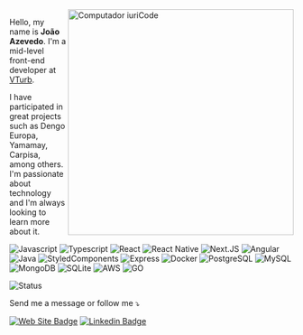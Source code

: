 <img src="https://raw.githubusercontent.com/MicaelliMedeiros/micaellimedeiros/master/image/computer-illustration.png" min-width="400px" max-width="400px" width="400px" align="right" alt="Computador iuriCode">

Hello, my name is **João Azevedo**. I'm a mid-level front-end developer at [VTurb](https://vturb.com.br/).

I have participated in great projects such as Dengo Europa, Yamamay, Carpisa, among others. I'm passionate about technology and I'm always looking to learn more about it. 

![Javascript](https://img.shields.io/badge/JavaScript-F7DF1E?style=for-the-badge&logo=javascript&logoColor=black)
![Typescript](https://img.shields.io/badge/TypeScript-007ACC?style=for-the-badge&logo=typescript&logoColor=white)
![React](https://img.shields.io/badge/React-20232A?style=for-the-badge&logo=react&logoColor=61DAFB)
![React Native](https://img.shields.io/badge/React_Native-20232A?style=for-the-badge&logo=react&logoColor=61DAFB)
![Next.JS](https://img.shields.io/badge/Next.JS-00000F?style=for-the-badge&logo=next-js&logoColor=white)
![Angular](https://img.shields.io/badge/Angular-DD0031?style=for-the-badge&logo=angular&logoColor=white)
![Java](https://img.shields.io/badge/Java-ED8B00?style=for-the-badge&logo=java&logoColor=white)
![StyledComponents](https://img.shields.io/badge/styled--components-DB7093?style=for-the-badge&logo=styled-components&logoColor=white)
![Express](https://img.shields.io/badge/Express.js-404D59?style=for-the-badge)
![Docker](https://img.shields.io/badge/Docker-2496ED?style=for-the-badge&logo=docker&logoColor=white)
![PostgreSQL](https://img.shields.io/badge/PostgreSQL-316192?style=for-the-badge&logo=postgresql&logoColor=white)
![MySQL](https://img.shields.io/badge/MySQL-00000F?style=for-the-badge&logo=mysql&logoColor=white)
![MongoDB](https://img.shields.io/badge/MongoDB-4EA94B?style=for-the-badge&logo=mongodb&logoColor=white)
![SQLite](https://img.shields.io/badge/SQLite-07405E?style=for-the-badge&logo=sqlite&logoColor=white)
![AWS](https://img.shields.io/badge/Amazon_AWS-232F3E?style=for-the-badge&logo=amazon-aws&logoColor=white)
![GO](https://img.shields.io/badge/Go-00ADD8?style=for-the-badge&logo=go&logoColor=white)

![Status](https://github-readme-stats.vercel.app/api/top-langs/?username=joaoazevedojs&hide=html,css,scss&layout=compact&theme=tokyonight)

Send me a message or follow me :arrow_heading_down:

[![Web Site Badge](https://img.shields.io/badge/-joaoazevedojs.com.br-4285F4?style=for-the-badge&logo=Google%20Chrome&logoColor=white&link=https://www.joaoazevedojs.com.br)](https://www.joaoazevedojs.com.br)
[![Linkedin Badge](https://img.shields.io/badge/-joaoazevedojs-blue?style=for-the-badge&logo=linkedin&logoColor=white)](https://www.linkedin.com/in/joaoazevedojs)
